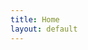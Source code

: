 ```yaml
---
title: Home
layout: default
---
```

<script>
(function() {
    var cx = '003521981572906170502:vetqant-45u';
    var gcse = document.createElement('script');
    gcse.type = 'text/javascript';
    gcse.async = true;
    gcse.src = (document.location.protocol == 'https:' ? 'https:' : 'http:') +
        '//cse.google.com/cse.js?cx=' + cx;
    var s = document.getElementsByTagName('script')[0];
    s.parentNode.insertBefore(gcse, s);
})();
</script>
<link rel="stylesheet" href="{{ site.baseurl }}public/css/search.css">
<gcse:searchresults-only></gcse:searchresults-only>